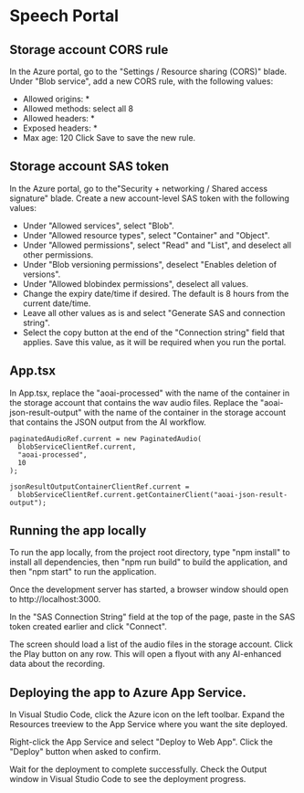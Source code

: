 # Speech Portal

## Storage account CORS rule

In the Azure portal, go to the "Settings / Resource sharing (CORS)" blade. Under "Blob service", add a new CORS
rule, with the following values:
- Allowed origins: *
- Allowed methods: select all 8
- Allowed headers: *
- Exposed headers: *
- Max age: 120
Click Save to save the new rule.

## Storage account SAS token

In the Azure portal, go to the"Security + networking / Shared access signature" blade. Create a new account-level 
SAS token with the following values:
- Under "Allowed services", select "Blob".
- Under "Allowed resource types", select "Container" and "Object".
- Under "Allowed permissions", select "Read" and "List", and deselect all other permissions.
- Under "Blob versioning permissions", deselect "Enables deletion of versions".
- Under "Allowed blobindex permissions", deselect all values.
- Change the expiry date/time if desired. The default is 8 hours from the current date/time.
- Leave all other values as is and select "Generate SAS and connection string".
- Select the copy button at the end of the "Connection string" field that applies. Save this value, as it will be required when you run the portal.

## App.tsx

In App.tsx, replace the "aoai-processed" with the name of the container in the storage account that 
contains the wav audio files. Replace the "aoai-json-result-output" with the name of the container
in the storage account that contains the JSON output from the AI workflow.

    paginatedAudioRef.current = new PaginatedAudio(
      blobServiceClientRef.current,
      "aoai-processed",
      10
    );

    jsonResultOutputContainerClientRef.current =
      blobServiceClientRef.current.getContainerClient("aoai-json-result-output");

## Running the app locally

To run the app locally, from the project root directory, type "npm install" to install all dependencies, then "npm run build" to build the application, and then "npm start" to run the application.

Once the development server has started, a browser window should open to http://localhost:3000.

In the "SAS Connection String" field at the top of the page, paste in the SAS token created earlier and 
click "Connect".

The screen should load a list of the audio files in the storage account. Click the Play button on any row. This
will open a flyout with any AI-enhanced data about the recording.

## Deploying the app to Azure App Service.

In Visual Studio Code, click the Azure icon on the left toolbar. Expand the Resources treeview to the App Service
where you want the site deployed.

Right-click the App Service and select "Deploy to Web App". Click the "Deploy" button when asked to confirm.

Wait for the deployment to complete successfully. Check the Output window in Visual Studio Code to see the deployment progress.
